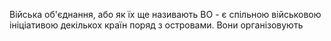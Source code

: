 Війська об'єднання, або як їх ще називають ВО - є спільною військовою ініціативою декількох країн поряд з островами. Вони організовують 